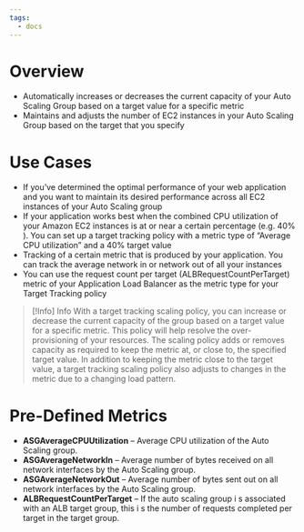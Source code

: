 ```yaml
---
tags:
  - docs
---
```


# Overview

- Automatically increases or decreases the current capacity of your Auto Scaling Group based on a target value for a specific metric
- Maintains and adjusts the number of EC2 instances in your Auto Scaling Group based on the target that you specify

# Use Cases
   
- If you’ve determined the optimal performance of your web application and you want to maintain its desired performance across all EC2 instances of your Auto Scaling group 
- If your application works best when the combined CPU utilization of your Amazon EC2 instances is at or near a certain percentage (e.g. 40% ). You can set up a target tracking policy with a metric type of “Average CPU utilization” and a 40% target value
- Tracking of a certain metric that is produced by your application. You can track the average network in or network out of all your instances
- You can use the request count per target (ALBRequestCountPerTarget) metric of your Application Load Balancer as the metric type for your Target Tracking policy


> [!Info] Info
> With a target tracking scaling policy, you can increase or decrease the current capacity of the group based on a target value for a specific metric. This policy will help resolve the over-provisioning of your resources. The scaling policy adds or removes capacity as required to keep the metric at, or close to, the specified target value. In addition to keeping the metric close to the target value, a target tracking scaling policy also adjusts to changes in the metric due to a changing load pattern.


# Pre-Defined Metrics

- **ASGAverageCPUUtilization**    –   Average   CPU   utilization   of   the   Auto   Scaling   group.
- **ASGAverageNetworkIn**    –   Average   number   of   bytes   received   on   all   network  interfaces   by   the   Auto Scaling   group.
- **ASGAverageNetworkOut**    –   Average   number   of   bytes   sent   out   on   all   network  interfaces   by   the   Auto Scaling   group.
- **ALBRequestCountPerTarget**    –   If   the   auto   scaling   group  i s   associated   with   an   ALB   target   group,   this  i s the   number   of   requests   completed   per   target  in   the   target   group.
